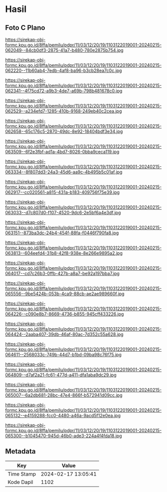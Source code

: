 # Hasil

## Foto C Plano

https://sirekap-obj-formc.kpu.go.id/8ffa/pemilu/pdpr/11/03/12/20/19/1103122019001-20240215-062049--84cb0df3-2875-41a7-b480-780e2875b754.jpg

https://sirekap-obj-formc.kpu.go.id/8ffa/pemilu/pdpr/11/03/12/20/19/1103122019001-20240215-062220--11b60ab4-7edb-4af8-ba96-b3cb28ea7c0c.jpg

https://sirekap-obj-formc.kpu.go.id/8ffa/pemilu/pdpr/11/03/12/20/19/1103122019001-20240215-062341--4f75cd72-a9b3-4de7-a69b-798b481678c0.jpg

https://sirekap-obj-formc.kpu.go.id/8ffa/pemilu/pdpr/11/03/12/20/19/1103122019001-20240215-062529--a234efd7-1285-410b-9168-249eb40c2cea.jpg

https://sirekap-obj-formc.kpu.go.id/8ffa/pemilu/pdpr/11/03/12/20/19/1103122019001-20240215-062658--65c176c5-2870-49dc-8e92-18404bdf3e34.jpg

https://sirekap-obj-formc.kpu.go.id/8ffa/pemilu/pdpr/11/03/12/20/19/1103122019001-20240215-063509--6f2e3fbf-ad1a-4bd7-8026-0bba9ceca119.jpg

https://sirekap-obj-formc.kpu.go.id/8ffa/pemilu/pdpr/11/03/12/20/19/1103122019001-20240215-063334--8f807dd3-24a3-45d6-aa9c-4b495b5c01af.jpg

https://sirekap-obj-formc.kpu.go.id/8ffa/pemilu/pdpr/11/03/12/20/19/1103122019001-20240215-062917--cc020561-a815-431a-b183-409756f75e39.jpg

https://sirekap-obj-formc.kpu.go.id/8ffa/pemilu/pdpr/11/03/12/20/19/1103122019001-20240215-063033--d7c807d0-f107-4520-9dc6-2e5bf6a4e3df.jpg

https://sirekap-obj-formc.kpu.go.id/8ffa/pemilu/pdpr/11/03/12/20/19/1103122019001-20240215-063151--873ba3dc-24b4-454f-88fa-f0446f790fa8.jpg

https://sirekap-obj-formc.kpu.go.id/8ffa/pemilu/pdpr/11/03/12/20/19/1103122019001-20240215-063813--604eefd4-31b8-42f8-938e-8e266e9895a2.jpg

https://sirekap-obj-formc.kpu.go.id/8ffa/pemilu/pdpr/11/03/12/20/19/1103122019001-20240215-064017--cd7c26b3-0ffb-427b-a8a7-be92a197bba7.jpg

https://sirekap-obj-formc.kpu.go.id/8ffa/pemilu/pdpr/11/03/12/20/19/1103122019001-20240215-065556--9be5424b-053b-4ca9-88cb-ae2ae989660f.jpg

https://sirekap-obj-formc.kpu.go.id/8ffa/pemilu/pdpr/11/03/12/20/19/1103122019001-20240215-064226--c090e8b7-8669-4736-b855-945cff433226.jpg

https://sirekap-obj-formc.kpu.go.id/8ffa/pemilu/pdpr/11/03/12/20/19/1103122019001-20240215-064424--2aaba407-39db-46af-80ac-7d352c55a628.jpg

https://sirekap-obj-formc.kpu.go.id/8ffa/pemilu/pdpr/11/03/12/20/19/1103122019001-20240215-064611--2568033c-749b-44d7-b1bd-09ba98c76f75.jpg

https://sirekap-obj-formc.kpu.go.id/8ffa/pemilu/pdpr/11/03/12/20/19/1103122019001-20240215-064809--d7af2a21-fc61-477d-a411-dfa1aba9dc29.jpg

https://sirekap-obj-formc.kpu.go.id/8ffa/pemilu/pdpr/11/03/12/20/19/1103122019001-20240215-065007--6a2db681-28bc-47e4-866f-b572941d09cc.jpg

https://sirekap-obj-formc.kpu.go.id/8ffa/pemilu/pdpr/11/03/12/20/19/1103122019001-20240215-065132--e4159288-fcc0-4480-a46a-9acd5f12e0ea.jpg

https://sirekap-obj-formc.kpu.go.id/8ffa/pemilu/pdpr/11/03/12/20/19/1103122019001-20240215-065300--b1045470-945d-46b0-ade3-224a4f4fda18.jpg


## Metadata

| Key        | Value               |
| ---------- | ------------------- |
| Time Stamp | 2024-02-17 13:05:41 |
| Kode Dapil | 1102                |



